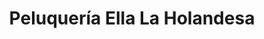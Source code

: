 ---
title: "Peluquería Ella La Holandesa"
url: /benissa/peluqueria-ella-la-holandesa/
shop: Friseur
---